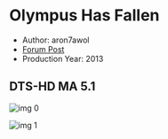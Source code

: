 # Olympus Has Fallen

* Author: aron7awol
* [Forum Post](https://www.avsforum.com/threads/bass-eq-for-filtered-movies.2995212/post-57421646)
* Production Year: 2013

## DTS-HD MA 5.1

![img 0](https://i.imgur.com/0LaW6UL.jpg)

![img 1](https://i.imgur.com/luyzcU5.jpg)

